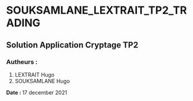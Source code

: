 # SOUKSAMLANE_LEXTRAIT_TP2_TRADING

## Solution Application Cryptage TP2

### Autheurs :

<ol>
<li>LEXTRAIT Hugo</li>
<li>SOUKSAMLANE Hugo</li>
</ol>

<b> Date : </b> 17 december 2021 
 
